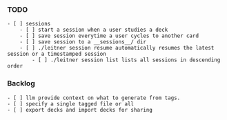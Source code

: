 ### TODO
    - [ ] sessions
        - [ ] start a session when a user studies a deck
        - [ ] save session everytime a user cycles to another card
        - [ ] save session to a __sessions__/ dir
        - [ ] ./leitner session resume automatically resumes the latest session or a timestamped session
            - [ ] ./leitner session list lists all sessions in descending order

### Backlog
    - [ ] llm provide context on what to generate from tags.
    - [ ] specify a single tagged file or all
    - [ ] export decks and import decks for sharing
